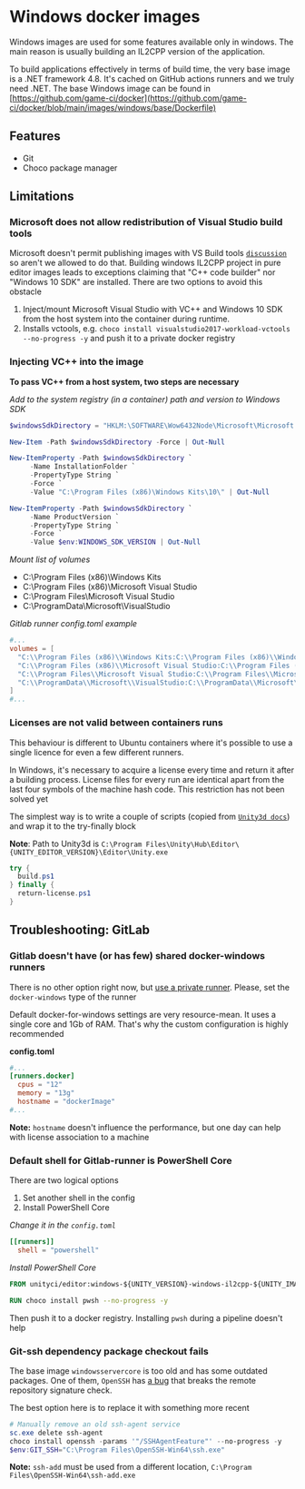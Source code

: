 # Windows docker images

Windows images are used for some features available only in windows. The main reason is usually building an IL2CPP version of the application.

To build applications effectively in terms of build time, the very base image is a .NET framework 4.8. It's cached on GitHub actions runners and we truly need .NET. The base Windows image can be found in [https://github.com/game-ci/docker](https://github.com/game-ci/docker/blob/main/images/windows/base/Dockerfile)

## Features

- Git
- Choco package manager

## Limitations

### Microsoft does not allow redistribution of Visual Studio build tools

Microsoft doesn't permit publishing images with VS Build tools [`discussion`](https://github.com/microsoft/Windows-Containers/issues/102#issuecomment-827170844) so aren't we allowed to do that. Building windows IL2CPP project in pure editor images leads to exceptions claiming that "C++ code builder" nor "Windows 10 SDK" are installed. There are two options to avoid this obstacle

1. Inject/mount Microsoft Visual Studio with VC++ and Windows 10 SDK from the host system into the container during runtime.
2. Installs vctools, e.g. `choco install visualstudio2017-workload-vctools --no-progress -y` and push it to a private docker registry

### Injecting VC++ into the image

**To pass VC++ from a host system, two steps are necessary**

_Add to the system registry (in a container) path and version to Windows SDK_

```powershell
$windowsSdkDirectory = "HKLM:\SOFTWARE\Wow6432Node\Microsoft\Microsoft SDKs\Windows\v10.0"

New-Item -Path $windowsSdkDirectory -Force | Out-Null

New-ItemProperty -Path $windowsSdkDirectory `
     -Name InstallationFolder `
     -PropertyType String `
     -Force `
     -Value "C:\Program Files (x86)\Windows Kits\10\" | Out-Null

New-ItemProperty -Path $windowsSdkDirectory `
     -Name ProductVersion `
     -PropertyType String `
     -Force `
     -Value $env:WINDOWS_SDK_VERSION | Out-Null
```

_Mount list of volumes_

- C:\Program Files (x86)\Windows Kits
- C:\Program Files (x86)\Microsoft Visual Studio
- C:\Program Files\Microsoft Visual Studio
- C:\ProgramData\Microsoft\VisualStudio

_Gitlab runner config.toml example_

```toml
#...
volumes = [
  "C:\\Program Files (x86)\\Windows Kits:C:\\Program Files (x86)\\Windows Kits",
  "C:\\Program Files (x86)\\Microsoft Visual Studio:C:\\Program Files (x86)\\Microsoft Visual Studio",
  "C:\\Program Files\\Microsoft Visual Studio:C:\\Program Files\\Microsoft Visual Studio",
  "C:\\ProgramData\\Microsoft\\VisualStudio:C:\\ProgramData\\Microsoft\\VisualStudio"
]
#...
```

### Licenses are not valid between containers runs

This behaviour is different to Ubuntu containers where it's possible to use a single licence for even a few different runners.

In Windows, it's necessary to acquire a license every time and return it after a building process. License files for every run are identical apart from the last four symbols of the machine hash code. This restriction has not been solved yet

The simplest way is to write a couple of scripts (copied from [`Unity3d docs`](https://docs.unity3d.com/Manual/ManagingYourUnityLicense.html)) and wrap it to the try-finally block

**Note**: Path to Unity3d is `C:\Program Files\Unity\Hub\Editor\{UNITY_EDITOR_VERSION}\Editor\Unity.exe`

```powershell
try {
  build.ps1
} finally {
  return-license.ps1
}
```

## Troubleshooting: GitLab

### Gitlab doesn't have (or has few) shared docker-windows runners

There is no other option right now, but [use a private runner](https://docs.gitlab.com/runner/install/). Please, set the `docker-windows` type of the runner

Default docker-for-windows settings are very resource-mean. It uses a single core and 1Gb of RAM. That's why the custom configuration is highly recommended

**config.toml**

```toml
#...
[runners.docker]
  cpus = "12"
  memory = "13g"
  hostname = "dockerImage"
#...
```

**Note:** `hostname` doesn't influence the performance, but one day can help with license association to a machine

### Default shell for Gitlab-runner is PowerShell Core

There are two logical options

1. Set another shell in the config
2. Install PowerShell Core

_Change it in the `config.toml`_

```toml
[[runners]]
  shell = "powershell"
```

_Install PowerShell Core_

```dockerfile
FROM unityci/editor:windows-${UNITY_VERSION}-windows-il2cpp-${UNITY_IMAGE_VERSION}

RUN choco install pwsh --no-progress -y
```

Then push it to a docker registry. Installing `pwsh` during a pipeline doesn't help

### Git-ssh dependency package checkout fails

The base image `windowsservercore` is too old and has some outdated packages. One of them, `OpenSSH` has [a bug](https://github.com/PowerShell/Win32-OpenSSH/issues/1263) that breaks the remote repository signature check.

The best option here is to replace it with something more recent

```powershell
# Manually remove an old ssh-agent service
sc.exe delete ssh-agent
choco install openssh -params '"/SSHAgentFeature"' --no-progress -y
$env:GIT_SSH="C:\Program Files\OpenSSH-Win64\ssh.exe"
```

**Note:** `ssh-add` must be used from a different location, `C:\Program Files\OpenSSH-Win64\ssh-add.exe`
